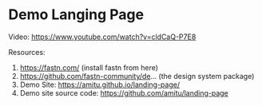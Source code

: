 # Demo Langing Page

Video: https://www.youtube.com/watch?v=cldCaQ-P7E8

Resources:

1. https://fastn.com/ (install fastn from here)
2. https://github.com/fastn-community/de... (the design system package)
3. Demo Site: https://amitu.github.io/landing-page/
4. Demo site source code: https://github.com/amitu/landing-page
